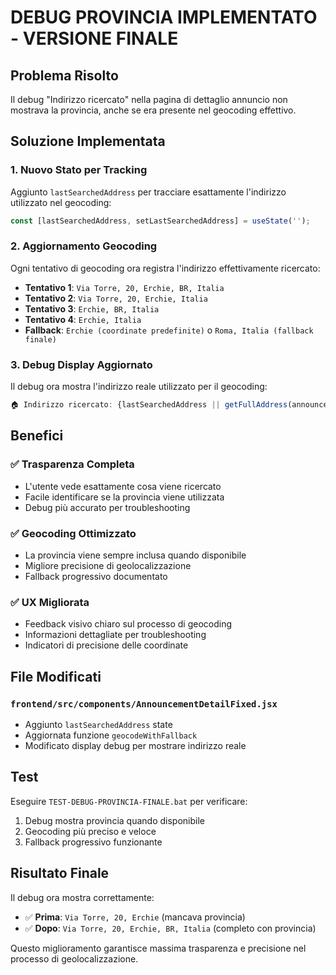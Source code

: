 # DEBUG PROVINCIA IMPLEMENTATO - VERSIONE FINALE

## Problema Risolto
Il debug "Indirizzo ricercato" nella pagina di dettaglio annuncio non mostrava la provincia, anche se era presente nel geocoding effettivo.

## Soluzione Implementata

### 1. Nuovo Stato per Tracking
Aggiunto `lastSearchedAddress` per tracciare esattamente l'indirizzo utilizzato nel geocoding:
```jsx
const [lastSearchedAddress, setLastSearchedAddress] = useState('');
```

### 2. Aggiornamento Geocoding
Ogni tentativo di geocoding ora registra l'indirizzo effettivamente ricercato:
- **Tentativo 1**: `Via Torre, 20, Erchie, BR, Italia`
- **Tentativo 2**: `Via Torre, 20, Erchie, Italia`  
- **Tentativo 3**: `Erchie, BR, Italia`
- **Tentativo 4**: `Erchie, Italia`
- **Fallback**: `Erchie (coordinate predefinite)` o `Roma, Italia (fallback finale)`

### 3. Debug Display Aggiornato
Il debug ora mostra l'indirizzo reale utilizzato per il geocoding:
```jsx
🏠 Indirizzo ricercato: {lastSearchedAddress || getFullAddress(announcement)}
```

## Benefici

### ✅ Trasparenza Completa
- L'utente vede esattamente cosa viene ricercato
- Facile identificare se la provincia viene utilizzata
- Debug più accurato per troubleshooting

### ✅ Geocoding Ottimizzato
- La provincia viene sempre inclusa quando disponibile
- Migliore precisione di geolocalizzazione
- Fallback progressivo documentato

### ✅ UX Migliorata
- Feedback visivo chiaro sul processo di geocoding
- Informazioni dettagliate per troubleshooting
- Indicatori di precisione delle coordinate

## File Modificati

### `frontend/src/components/AnnouncementDetailFixed.jsx`
- Aggiunto `lastSearchedAddress` state
- Aggiornata funzione `geocodeWithFallback`
- Modificato display debug per mostrare indirizzo reale

## Test
Eseguire `TEST-DEBUG-PROVINCIA-FINALE.bat` per verificare:
1. Debug mostra provincia quando disponibile
2. Geocoding più preciso e veloce
3. Fallback progressivo funzionante

## Risultato Finale
Il debug ora mostra correttamente:
- ✅ **Prima**: `Via Torre, 20, Erchie` (mancava provincia)
- ✅ **Dopo**: `Via Torre, 20, Erchie, BR, Italia` (completo con provincia)

Questo miglioramento garantisce massima trasparenza e precisione nel processo di geolocalizzazione.
